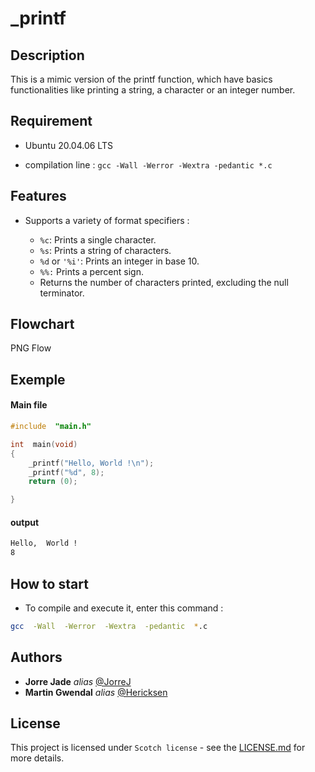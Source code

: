# _printf 



## Description

This is a mimic version of the printf function, which have basics functionalities like printing a string, a character or an integer number.

## Requirement

- Ubuntu 20.04.06 LTS

- compilation line : ```gcc -Wall -Werror -Wextra -pedantic *.c```

## Features

- Supports a variety of format specifiers :
  
    - ```%c```: Prints a single character.
    - ```%s```: Prints a string of characters.
    - ```%d``` or ```'%i'```: Prints an integer in base 10.
    - ```%%:``` Prints a percent sign.
    - Returns the number of characters printed, excluding the null terminator.

## Flowchart

PNG Flow

## Exemple

#### Main file
```c
#include  "main.h"

int  main(void)
{
    _printf("Hello, World !\n");
    _printf("%d", 8);
    return (0);

}
```

#### output

```sh
Hello,  World !
8
```

## How to start

- To compile and execute it, enter this command :

```Bash
gcc  -Wall  -Werror  -Wextra  -pedantic  *.c
```

## Authors

*  **Jorre Jade**  _alias_ [@JorreJ](https://github.com/JorreJ)
*  **Martin Gwendal**  _alias_ [@Hericksen](https://github.com/Hericksen)

## License

This project is licensed under ``Scotch license`` - see the [LICENSE.md](LICENSE.md) for more details.
